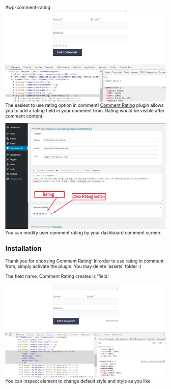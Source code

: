 #wp-comment-rating
![Logo](assets/screenshot-1.jpg)
The easiest to use rating option in comment! [Comment Rating](http://www.rakibhossain.cf/comment-rating) plugin allows you to add a rating field in your comment from. Rating would be visible after comment content.

![Logo](assets/screenshot-4.jpg)You can modify user comment rating by your dashboard comment screen.  

## Installation

Thank you for choosing Comment Rating! In order to use rating in comment from, simply activate the plugin. You may delete 'assets' folder :)

The field name, Comment Rating creates is 'field'.


![Logo](assets/screenshot-2.jpg)
 You can inspect element to change default style and style as you like
